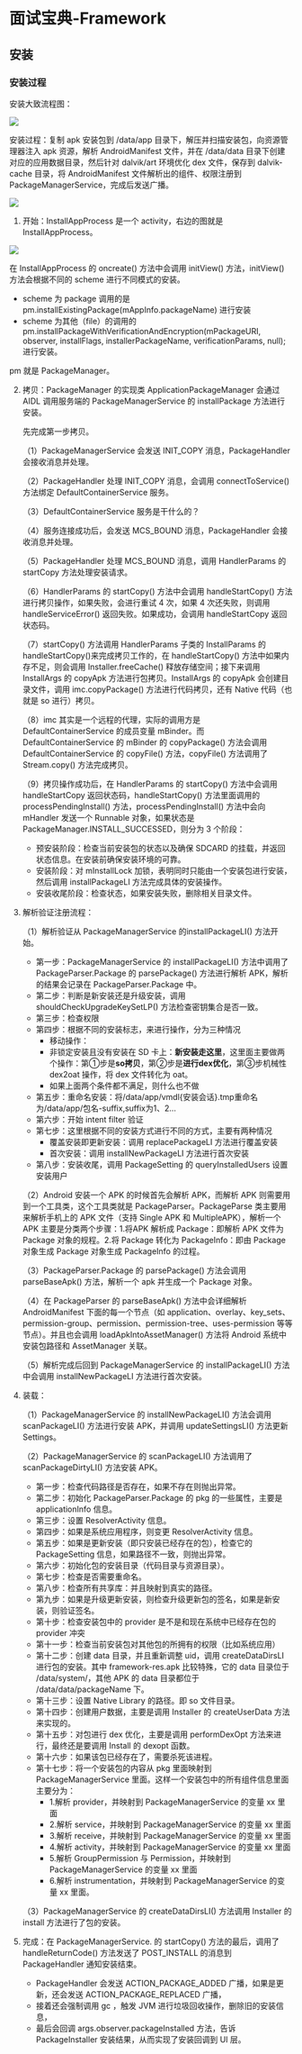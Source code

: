 # 面试宝典-Framework

## 安装

### 安装过程

安装大致流程图：

![](https://upload-images.jianshu.io/upload_images/5713484-70c0a869e6c3ad26.png)

安装过程：复制 apk 安装包到 /data/app 目录下，解压并扫描安装包，向资源管理器注入 apk 资源，解析 AndroidManifest 文件，并在 /data/data 目录下创建对应的应用数据目录，然后针对 dalvik/art 环境优化 dex 文件，保存到 dalvik-cache 目录，将 AndroidManifest 文件解析出的组件、权限注册到 PackageManagerService，完成后发送广播。

![](https://upload-images.jianshu.io/upload_images/5713484-b1e751279a7dc51f.png)

1. 开始：InstallAppProcess 是一个 activity，右边的图就是 InstallAppProcess。

![](https://upload-images.jianshu.io/upload_images/5713484-c2a3b274d31ff077.png)

在 InstallAppProcess 的 oncreate() 方法中会调用 initView() 方法，initView() 方法会根据不同的 scheme 进行不同模式的安装。

* scheme 为 package 调用的是 pm.installExistingPackage(mAppInfo.packageName) 进行安装
* scheme 为其他（file）的调用的 pm.installPackageWithVerificationAndEncryption(mPackageURI, observer, installFlags,
                      installerPackageName, verificationParams, null); 进行安装。

pm 就是 PackageManager。

2. 拷贝：PackageManager 的实现类 ApplicationPackageManager 会通过 AIDL 调用服务端的 PackageManagerService 的 installPackage 方法进行安装。

   先完成第一步拷贝。

   （1）PackageManagerService 会发送 INIT_COPY 消息，PackageHandler 会接收消息并处理。

   （2）PackageHandler 处理 INIT_COPY 消息，会调用 connectToService() 方法绑定 DefaultContainerService 服务。

   （3）DefaultContainerService 服务是干什么的？

   （4）服务连接成功后，会发送 MCS_BOUND 消息，PackageHandler 会接收消息并处理。

   （5）PackageHandler 处理 MCS_BOUND 消息，调用 HandlerParams 的 startCopy 方法处理安装请求。

   （6）HandlerParams 的 startCopy() 方法中会调用 handleStartCopy() 方法进行拷贝操作，如果失败，会进行重试 4 次，如果 4 次还失败，则调用 handleServiceError() 返回失败。如果成功，会调用 handleStartCopy 返回状态码。

   （7）startCopy() 方法调用 HandlerParams 子类的 InstallParams 的 handleStartCopy()来完成拷贝工作的，在 handleStartCopy() 方法中如果内存不足，则会调用 Installer.freeCache() 释放存储空间；接下来调用 InstallArgs 的 copyApk 方法进行包拷贝。InstallArgs 的 copyApk 会创建目录文件，调用 imc.copyPackage() 方法进行代码拷贝，还有 Native 代码（也就是 so 进行）拷贝。

   （8）imc 其实是一个远程的代理，实际的调用方是 DefaultContainerService 的成员变量 mBinder。而 DefaultContainerService 的 mBinder 的 copyPackage() 方法会调用 DefaultContainerService 的 copyFile() 方法，copyFile() 方法调用了 Stream.copy() 方法完成拷贝。

   （9）拷贝操作成功后，在 HandlerParams 的 startCopy() 方法中会调用 handleStartCopy 返回状态码，handleStartCopy() 方法里面调用的 processPendingInstall() 方法，processPendingInstall() 方法中会向 mHandler 发送一个 Runnable 对象，如果状态是 PackageManager.INSTALL_SUCCESSED，则分为 3 个阶段：

   * 预安装阶段：检查当前安装包的状态以及确保 SDCARD 的挂载，并返回状态信息。在安装前确保安装环境的可靠。
   * 安装阶段：对 mInstallLock 加锁，表明同时只能由一个安装包进行安装，然后调用 installPackageLI 方法完成具体的安装操作。
   * 安装收尾阶段：检查状态，如果安装失败，删除相关目录文件。

3. 解析验证注册流程：

   （1）解析验证从 PackageManagerService 的installPackageLI() 方法开始。

   * 第一步：PackageManagerService 的 installPackageLI() 方法中调用了 PackageParser.Package 的 parsePackage() 方法进行解析 APK，解析的结果会记录在 PackageParser.Package 中。
   * 第二步：判断是新安装还是升级安装，调用 shouldCheckUpgradeKeySetLP() 方法检查密钥集合是否一致。
   * 第三步：检查权限
   * 第四步：根据不同的安装标志，来进行操作，分为三种情况
     * 移动操作：
     * 非锁定安装且没有安装在 SD 卡上：**新安装走这里**，这里面主要做两个操作：第①步是**so拷贝**，第②步是**进行dex优化**，第③步机械性 dex2oat 操作，将 dex 文件转化为 oat。
     * 如果上面两个条件都不满足，则什么也不做
   * 第五步：重命名安装：将/data/app/vmdl{安装会话}.tmp重命名为/data/app/包名-suffix,suffix为1、2...
   * 第六步：开始 intent filter 验证
   * 第七步：这里根据不同的安装方式进行不同的方式，主要有两种情况
     - 覆盖安装即更新安装：调用 replacePackageLI 方法进行覆盖安装
     - 首次安装：调用 installNewPackageLI 方法进行首次安装
   * 第八步：安装收尾，调用 PackageSetting 的 queryInstalledUsers 设置安装用户

   （2）Android 安装一个 APK 的时候首先会解析 APK，而解析 APK 则需要用到一个工具类，这个工具类就是 PackageParser。PackageParse 类主要用来解析手机上的 APK 文件（支持 Single APK 和 MultipleAPK），解析一个 APK 主要是分类两个步骤：1.将APK 解析成 Package：即解析 APK 文件为 Package 对象的规程。2.将 Package 转化为 PackageInfo：即由 Package 对象生成 Package 对象生成 PackageInfo 的过程。

   （3）PackageParser.Package 的 parsePackage() 方法会调用 parseBaseApk() 方法，解析一个 apk 并生成一个 Package 对象。

   （4）在 PackageParser 的 parseBaseApk() 方法中会详细解析 AndroidManifest 下面的每一个节点（如 application、overlay、key_sets、permission-group、permission、permission-tree、uses-permission 等等节点）。并且也会调用 loadApkIntoAssetManager() 方法将 Android 系统中安装包路径和 AssetManager 关联。

   （5）解析完成后回到 PackageManagerService 的 installPackageLI() 方法中会调用 installNewPackageLI 方法进行首次安装。

4. 装载：

   （1）PackageManagerService 的 installNewPackageLI() 方法会调用 scanPackageLI() 方法进行安装 APK，并调用 updateSettingsLI() 方法更新 Settings。

   （2）PackageManagerService 的 scanPackageLI() 方法调用了 scanPackageDirtyLI() 方法安装 APK。

   * 第一步：检查代码路径是否存在，如果不存在则抛出异常。
   * 第二步：初始化 PackageParser.Package 的 pkg 的一些属性，主要是 applicationInfo 信息。
   * 第三步：设置 ResolverActivity 信息。
   * 第四步：如果是系统应用程序，则变更 ResolverActivity 信息。
   * 第五步：如果是更新安装（即只安装已经存在的包），检查它的 PackageSetting 信息，如果路径不一致，则抛出异常。
   * 第六步：初始化包的安装目录（代码目录与资源目录）。
   * 第七步：检查是否需要重命名。
   * 第八步：检查所有共享库：并且映射到真实的路径。
   * 第九步：如果是升级更新安装，则检查升级更新包的签名，如果是新安装，则验证签名。
   * 第十步：检查安装包中的 provider 是不是和现在系统中已经存在包的 provider 冲突
   * 第十一步：检查当前安装包对其他包的所拥有的权限（比如系统应用）
   * 第十二步：创建 data 目录，并且重新调整 uid，调用 createDataDirsLI 进行包的安装。其中 framework-res.apk 比较特殊，它的 data 目录位于 /data/system/，其他 APK 的 data 目录都位于 /data/data/packageName 下。
   * 第十三步：设置 Native Library 的路径。即 so 文件目录。
   * 第十四步：创建用户数据，主要是调用 Installer 的 createUserData 方法来实现的。
   * 第十五步：对包进行 dex 优化，主要是调用 performDexOpt 方法来进行，最终还是要调用 Install 的 dexopt 函数。
   * 第十六步：如果该包已经存在了，需要杀死该进程。
   * 第十七步：将一个安装包的内容从 pkg 里面映射到 PackageManagerService 里面。这样一个安装包中的所有组件信息里面主要分为：
     * 1.解析 provider，并映射到 PackageManagerService 的变量 xx 里面
     * 2.解析 service，并映射到 PackageManagerService 的变量 xx 里面
     * 3.解析 receive，并映射到 PackageManagerService 的变量 xx 里面
     * 4.解析 activity，并映射到 PackageManagerService 的变量 xx 里面
     * 5.解析 GroupPermission 与 Permission，并映射到 PackageManagerService 的变量 xx 里面
     * 6.解析 instrumentation，并映射到 PackageManagerService 的变量 xx 里面。

   （3）PackageManagerService 的 createDataDirsLI() 方法调用 Installer 的 install 方法进行了包的安装。

5. 完成：在 PackageManagerService. 的 startCopy() 方法的最后，调用了 handleReturnCode() 方法发送了 POST_INSTALL 的消息到 PackageHandler 通知安装结束。

   * PackageHandler 会发送 ACTION_PACKAGE_ADDED 广播，如果是更新，还会发送 ACTION_PACKAGE_REPLACED 广播，
   * 接着还会强制调用 gc ，触发 JVM 进行垃圾回收操作，删除旧的安装信息，
   * 最后会回调 args.observer.packageInstalled 方法，告诉 PackageInstaller 安装结果，从而实现了安装回调到 UI 层。


